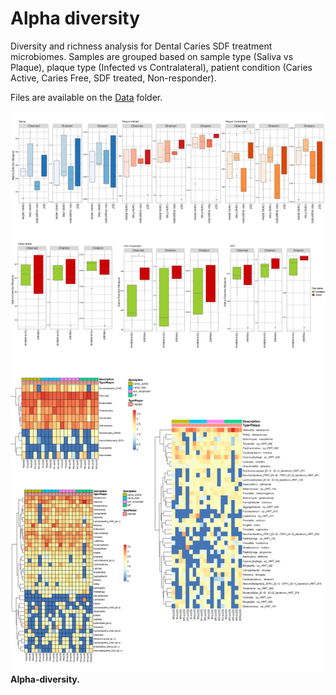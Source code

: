 # Alpha diversity 
Diversity and richness analysis for Dental Caries SDF treatment microbiomes. Samples are grouped based on sample type (Saliva vs Plaque), plaque type (Infected vs Contralateral), patient condition (Caries Active, Caries Free, SDF treated, Non-responder).

Files are available on the [Data](https://github.com/mariaasierra/Dental_Caries/tree/master/Data) folder.

![Alpha](https://github.com/mariaasierra/Dental_Caries/blob/master/Figures/alpha-diversity.jpg)**Alpha-diversity.**
